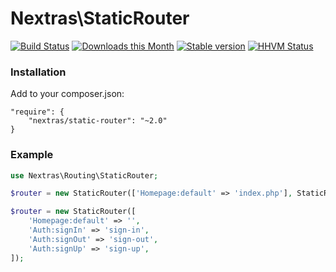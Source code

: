 Nextras\StaticRouter
=====================

[![Build Status](https://travis-ci.org/nextras/static-router.svg?branch=master)](https://travis-ci.org/nextras/static-router)
[![Downloads this Month](https://img.shields.io/packagist/dm/nextras/static-router.svg)](https://packagist.org/packages/nextras/static-router)
[![Stable version](http://img.shields.io/packagist/v/nextras/static-router.svg)](https://packagist.org/packages/nextras/static-router)
[![HHVM Status](http://img.shields.io/hhvm/nextras/static-router.svg)](http://hhvm.h4cc.de/package/nextras/static-router)


### Installation

Add to your composer.json:

```
"require": {
	"nextras/static-router": "~2.0"
}
```


### Example

```php
use Nextras\Routing\StaticRouter;

$router = new StaticRouter(['Homepage:default' => 'index.php'], StaticRouter::ONE_WAY);

$router = new StaticRouter([
	'Homepage:default' => '',
	'Auth:signIn' => 'sign-in',
	'Auth:signOut' => 'sign-out',
	'Auth:signUp' => 'sign-up',
]);
```
